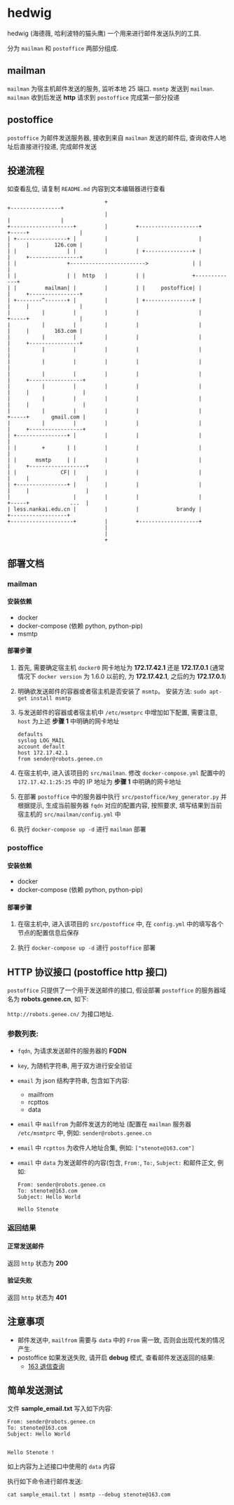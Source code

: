 # hedwig

hedwig (海德薇, 哈利波特的猫头鹰) 一个用来进行邮件发送队列的工具.

分为 `mailman` 和 `postoffice` 两部分组成.

## mailman

`mailman` 为宿主机邮件发送的服务, 监听本地 25 端口. `msmtp` 发送到 `mailman`. `mailman` 收到后发送  **http** 请求到 `postoffice` 完成第一部分投递

## postoffice

`postoffice` 为邮件发送服务器, 接收到来自 `mailman` 发送的邮件后, 查询收件人地址后直接进行投递, 完成邮件发送

## 投递流程

如查看乱位, 请复制 `README.md` 内容到文本编辑器进行查看


```
                               +                                               +----------------+
                               |                                               |                |
+--------------------+         |         +-------------------+           +-----+                |
| +----------------+ |         |         |                   |           |     |        126.com |
| |                | |         |         | +---------------+ |           |     +----------------+
| |                +------------------------>              | |           |
| |                | |  http   |         | |               +-------------+
| |         mailman| |         |         | |     postoffice| |           |     +----------------+
| +--------^-------+ |         |         | +---------------+ |           |     |                |
|          |         |         |         |                   |           +-----+                |
|          |         |         |         |                   |           |     |        163.com |
|          |         |         |         |                   |           |     +----------------+
|          |         |         |         |                   |           |
|          |         |         |         |                   |           |
|          |         |         |         |                   |           |     +-----------------+
|          |         |         |         |                   |           |     |                 |
|          |         |         |         |                   |           |     |                 |
|          |         |         |         |                   |           +-----+       gmail.com |
|          |         |         |         |                   |           |     +-----------------+
| +----------------+ |         |         |                   |           |
| |        +       | |         |         |                   |           |
| |      msmtp     | |         |         |                   |           |     +------------------+
| |              CF| |         |         |                   |           |     |                  |
| +----------------+ |         |         |                   |           |     |                  |
|                    |         |         |                   |           +-----+             ...  |
| less.nankai.edu.cn |         |         |            brandy |                 +------------------+
+--------------------+         |         +-------------------+
                               |
                               |
                               +
```

## 部署文档

### mailman

#### 安装依赖

* docker
* docker-compose (依赖 python, python-pip)
* msmtp

#### 部署步骤

1. 首先, 需要确定宿主机 `docker0` 网卡地址为 **172.17.42.1** 还是 **172.17.0.1** (通常情况下 `docker version` 为 1.6.0 以前的, 为 **172.17.42.1**, 之后的为 **172.17.0.1**)

2. 明确欲发送邮件的容器或者宿主机是否安装了 `msmtp`。 安装方法: `sudo apt-get install msmtp`

3. 与发送邮件的容器或者宿主机中 `/etc/msmtprc` 中增加如下配置, 需要注意, `host` 为上述 **步骤 1** 中明确的网卡地址

	```
	defaults
	syslog LOG_MAIL
	account default
	host 172.17.42.1
	from sender@robots.genee.cn
	```

4. 在宿主机中, 进入该项目的 `src/mailman`. 修改 `docker-compose.yml` 配置中的 `172.17.42.1:25:25` 中的 IP 地址为 **步骤 1** 中明确的网卡地址

5. 在部署  `postoffice` 中的服务器中执行 `src/postoffice/key_generator.py` 并根据提示, 生成当前服务器 `fqdn` 对应的配置内容, 按照要求, 填写结果到当前宿主机的 `src/mailman/config.yml` 中

6. 执行 `docker-compose up -d` 进行 `mailman` 部署

### postoffice

#### 安装依赖

* docker
* docker-compose (依赖 python, python-pip)

#### 部署步骤

1. 在宿主机中, 进入该项目的 `src/postoffice` 中, 在 `config.yml` 中的填写各个节点的配置信息后保存

2. 执行 `docker-compose up -d` 进行 `postoffice` 部署


## HTTP 协议接口 (postoffice http 接口)

`postoffice` 只提供了一个用于发送邮件的接口, 假设部署 `postoffice` 的服务器域名为 **robots.genee.cn**, 如下:

`http://robots.genee.cn/` 为接口地址.

### 参数列表:

* `fqdn`, 为请求发送邮件的服务器的 **FQDN**
* `key`, 为随机字符串, 用于双方进行安全验证
* `email` 为 json 结构字符串, 包含如下内容:
	* mailfrom
	* rcpttos
	* data

* `email` 中 `mailfrom` 为邮件发送方的地址 (配置在 `mailman` 服务器 `/etc/msmtprc` 中, 例如: `sender@robots.genee.cn`

* `email` 中 `rcpttos` 为收件人地址合集, 例如:  `["stenote@163.com"]`
* `email` 中 `data` 为发送邮件的内容(包含, `From:`, `To:`,  `Subject:` 和邮件正文, 例如:

	```
	From: sender@robots.genee.cn
	To: stenote@163.com
	Subject: Hello World

	Hello Stenote
	```

### 返回结果

#### 正常发送邮件

返回 `http` 状态为 **200**

#### 验证失败

返回 `http` 状态为 **401**

## 注意事项

* 邮件发送中, `mailfrom` 需要与 `data` 中的 `From` 需一致, 否则会出现代发的情况产生.
* postoffice 如果发送失败, 请开启 **debug** 模式, 查看邮件发送返回的结果:
    * [163 退信查询](http://help.163.com/09/1224/17/5RAJ4LMH00753VB8.html)

## 简单发送测试

文件 **sample_email.txt** 写入如下内容:

```
From: sender@robots.genee.cn
To: stenote@163.com
Subject: Hello World


Hello Stenote !
```
如上内容为上述接口中使用的 `data` 内容

执行如下命令进行邮件发送:

```
cat sample_email.txt | msmtp --debug stenote@163.com
```

